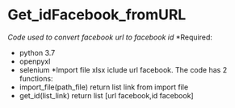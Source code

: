 # Get_idFacebook_fromURL
*Code used to convert facebook url to facebook id*
*Required:
- python 3.7
- openpyxl
- selenium
*Import file xlsx iclude url facebook. The code has 2 functions: 
- import_file(path_file) return list link from import file
- get_id(list_link) return list [url facebook,id facebook]
